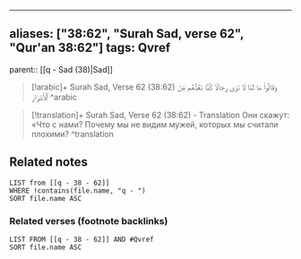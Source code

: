 
---
aliases: ["38:62", "Surah Sad, verse 62", "Qur'an 38:62"]
tags: Qvref
---

parent:: [[q - Sad (38)|Sad]]

> [!arabic]+ Surah Sad, Verse 62 (38:62)
> <span class="quran-arabic">وَقَالُوا۟ مَا لَنَا لَا نَرَىٰ رِجَالًا كُنَّا نَعُدُّهُم مِّنَ ٱلْأَشْرَارِ</span>
^arabic

> [!translation]+ Surah Sad, Verse 62 (38:62) - Translation
> Они скажут: «Что с нами? Почему мы не видим мужей, которых мы считали плохими?
^translation



## Related notes
```dataview
LIST from [[q - 38 - 62]]
WHERE !contains(file.name, "q - ")
SORT file.name ASC
```

### Related verses (footnote backlinks)
```dataview
LIST FROM [[q - 38 - 62]] AND #Qvref
SORT file.name ASC
```

